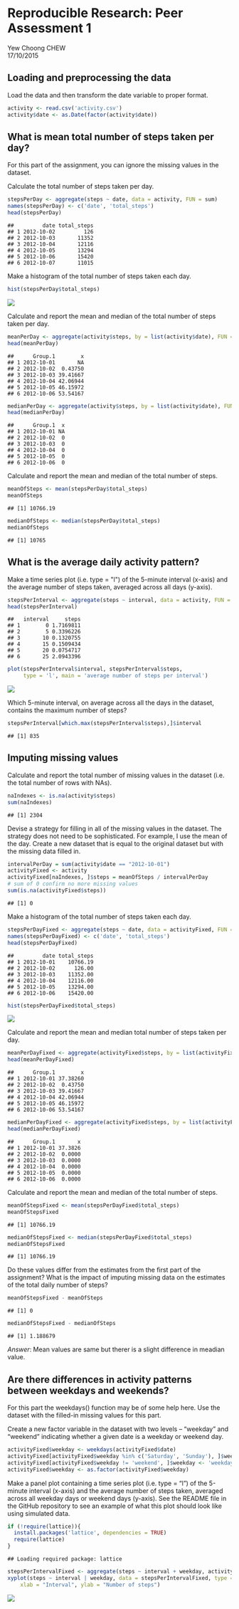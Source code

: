 # Reproducible Research: Peer Assessment 1
Yew Choong CHEW  
17/10/2015  

## Loading and preprocessing the data

Load the data and then transform the date variable to proper format.

```r
activity <- read.csv('activity.csv')
activity$date <- as.Date(factor(activity$date))
```

## What is mean total number of steps taken per day?

For this part of the assignment, you can ignore the missing values in the dataset.

Calculate the total number of steps taken per day.

```r
stepsPerDay <- aggregate(steps ~ date, data = activity, FUN = sum)
names(stepsPerDay) <- c('date', 'total_steps')
head(stepsPerDay)
```

```
##         date total_steps
## 1 2012-10-02         126
## 2 2012-10-03       11352
## 3 2012-10-04       12116
## 4 2012-10-05       13294
## 5 2012-10-06       15420
## 6 2012-10-07       11015
```

Make a histogram of the total number of steps taken each day.

```r
hist(stepsPerDay$total_steps)
```

![](PA1_template_files/figure-html/unnamed-chunk-3-1.png) 

Calculate and report the mean and median of the total number of steps taken per day.

```r
meanPerDay <- aggregate(activity$steps, by = list(activity$date), FUN = mean)
head(meanPerDay)
```

```
##      Group.1        x
## 1 2012-10-01       NA
## 2 2012-10-02  0.43750
## 3 2012-10-03 39.41667
## 4 2012-10-04 42.06944
## 5 2012-10-05 46.15972
## 6 2012-10-06 53.54167
```

```r
medianPerDay <- aggregate(activity$steps, by = list(activity$date), FUN = median)
head(medianPerDay)
```

```
##      Group.1  x
## 1 2012-10-01 NA
## 2 2012-10-02  0
## 3 2012-10-03  0
## 4 2012-10-04  0
## 5 2012-10-05  0
## 6 2012-10-06  0
```

Calculate and report the mean and median of the total number of steps.

```r
meanOfSteps <- mean(stepsPerDay$total_steps)
meanOfSteps
```

```
## [1] 10766.19
```

```r
medianOfSteps <- median(stepsPerDay$total_steps)
medianOfSteps
```

```
## [1] 10765
```

## What is the average daily activity pattern?

Make a time series plot (i.e. type = "l") of the 5-minute interval (x-axis) and the average number of steps taken, averaged across all days (y-axis).

```r
stepsPerInterval <- aggregate(steps ~ interval, data = activity, FUN = mean)
head(stepsPerInterval)
```

```
##   interval     steps
## 1        0 1.7169811
## 2        5 0.3396226
## 3       10 0.1320755
## 4       15 0.1509434
## 5       20 0.0754717
## 6       25 2.0943396
```

```r
plot(stepsPerInterval$interval, stepsPerInterval$steps,
     type = 'l', main = 'average number of steps per interval')
```

![](PA1_template_files/figure-html/unnamed-chunk-6-1.png) 

Which 5-minute interval, on average across all the days in the dataset, contains the maximum number of steps?

```r
stepsPerInterval[which.max(stepsPerInterval$steps),]$interval
```

```
## [1] 835
```

## Imputing missing values

Calculate and report the total number of missing values in the dataset (i.e. the total number of rows with NAs).

```r
naIndexes <- is.na(activity$steps)
sum(naIndexes)
```

```
## [1] 2304
```

Devise a strategy for filling in all of the missing values in the dataset. The strategy does not need to be sophisticated. For example, I use the mean of the day. Create a new dataset that is equal to the original dataset but with the missing data filled in.

```r
intervalPerDay = sum(activity$date == "2012-10-01")
activityFixed <- activity
activityFixed[naIndexes, ]$steps = meanOfSteps / intervalPerDay
# sum of 0 confirm no more missing values
sum(is.na(activityFixed$steps))
```

```
## [1] 0
```

Make a histogram of the total number of steps taken each day.

```r
stepsPerDayFixed <- aggregate(steps ~ date, data = activityFixed, FUN = sum)
names(stepsPerDayFixed) <- c('date', 'total_steps')
head(stepsPerDayFixed)
```

```
##         date total_steps
## 1 2012-10-01    10766.19
## 2 2012-10-02      126.00
## 3 2012-10-03    11352.00
## 4 2012-10-04    12116.00
## 5 2012-10-05    13294.00
## 6 2012-10-06    15420.00
```

```r
hist(stepsPerDayFixed$total_steps)
```

![](PA1_template_files/figure-html/unnamed-chunk-10-1.png) 

Calculate and report the mean and median total number of steps taken per day.

```r
meanPerDayFixed <- aggregate(activityFixed$steps, by = list(activityFixed$date), FUN = mean)
head(meanPerDayFixed)
```

```
##      Group.1        x
## 1 2012-10-01 37.38260
## 2 2012-10-02  0.43750
## 3 2012-10-03 39.41667
## 4 2012-10-04 42.06944
## 5 2012-10-05 46.15972
## 6 2012-10-06 53.54167
```

```r
medianPerDayFixed <- aggregate(activityFixed$steps, by = list(activityFixed$date), FUN = median)
head(medianPerDayFixed)
```

```
##      Group.1       x
## 1 2012-10-01 37.3826
## 2 2012-10-02  0.0000
## 3 2012-10-03  0.0000
## 4 2012-10-04  0.0000
## 5 2012-10-05  0.0000
## 6 2012-10-06  0.0000
```

Calculate and report the mean and median of the total number of steps.

```r
meanOfStepsFixed <- mean(stepsPerDayFixed$total_steps)
meanOfStepsFixed
```

```
## [1] 10766.19
```

```r
medianOfStepsFixed <- median(stepsPerDayFixed$total_steps)
medianOfStepsFixed
```

```
## [1] 10766.19
```

Do these values differ from the estimates from the first part of the assignment? What is the impact of imputing missing data on the estimates of the total daily number of steps?

```r
meanOfStepsFixed - meanOfSteps
```

```
## [1] 0
```

```r
medianOfStepsFixed - medianOfSteps
```

```
## [1] 1.188679
```
*Answer*: Mean values are same but therer is a slight difference in meadian value.
 
## Are there differences in activity patterns between weekdays and weekends?

For this part the weekdays() function may be of some help here. Use the dataset with the filled-in missing values for this part.

Create a new factor variable in the dataset with two levels – “weekday” and “weekend” indicating whether a given date is a weekday or weekend day.

```r
activityFixed$weekday <- weekdays(activityFixed$date)
activityFixed[activityFixed$weekday %in% c('Saturday', 'Sunday'), ]$weekday <- 'weekend'
activityFixed[activityFixed$weekday != 'weekend', ]$weekday <- 'weekday'
activityFixed$weekday <- as.factor(activityFixed$weekday)
```

Make a panel plot containing a time series plot (i.e. type = “l”) of the 5-minute interval (x-axis) and the average number of steps taken, averaged across all weekday days or weekend days (y-axis). See the README file in the GitHub repository to see an example of what this plot should look like using simulated data.

```r
if (!require(lattice)){
  install.packages('lattice', dependencies = TRUE)
  require(lattice)
}
```

```
## Loading required package: lattice
```

```r
stepsPerIntervalFixed <- aggregate(steps ~ interval + weekday, activityFixed, mean)
xyplot(steps ~ interval | weekday, data = stepsPerIntervalFixed, type = "l", layout = c(1, 2), 
    xlab = "Interval", ylab = "Number of steps")
```

![](PA1_template_files/figure-html/unnamed-chunk-15-1.png) 
